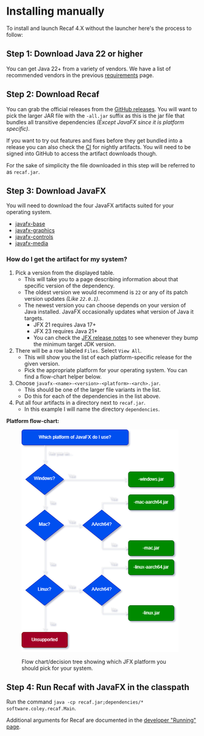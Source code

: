 # Installing manually

To install and launch Recaf 4.X without the launcher here's the process to follow:

## Step 1: Download Java 22 or higher

You can get Java 22+ from a variety of vendors. We have a list of recommended vendors in the previous [requirements](requirements.md) page.

## Step 2: Download Recaf

You can grab the official releases from the [GitHub releases](https://github.com/Col-E/Recaf/releases). You will want to pick the larger JAR file with the `-all.jar` suffix as this is the jar file that bundles all transitive dependencies *(Except JavaFX since it is platform specific)*.

If you want to try out features and fixes before they get bundled into a release you can also check the [CI](https://github.com/Col-E/Recaf/actions/workflows/build.yml) for nightly artifacts. You will need to be signed into GitHub to access the artifact downloads though.

For the sake of simplicity the file downloaded in this step will be referred to as `recaf.jar`.

## Step 3: Download JavaFX

You will need to download the four JavaFX artifacts suited for your operating system.

- [javafx-base](https://mvnrepository.com/artifact/org.openjfx/javafx-base)
- [javafx-graphics](https://mvnrepository.com/artifact/org.openjfx/javafx-graphics)
- [javafx-controls](https://mvnrepository.com/artifact/org.openjfx/javafx-controls)
- [javafx-media](https://mvnrepository.com/artifact/org.openjfx/javafx-media)

### How do I get the artifact for my system?

1. Pick a version from the displayed table.
   - This will take you to a page describing information about that specific version of the dependency. 
   - The oldest version we would recommend is `22` or any of its patch version updates _(Like `22.0.1`)_.
   - The newest version you can choose depends on your version of Java installed. JavaFX occasionally updates what version of Java it targets.
     - JFX 21 requires Java 17+
     - JFX 23 requires Java 21+
     - You can check the [JFX release notes](https://github.com/openjdk/jfx/tree/master/doc-files) to see whenever they bump the minimum target JDK version.
2. There will be a row labeled `Files`. Select `View All`. 
   - This will show you the list of each platform-specific release for the given version. 
   - Pick the appropriate platform for your operating system. You can find a flow-chart helper below.
3. Choose `javafx-<name>-<version>-<platform>-<arch>.jar`.
   - This should be one of the larger file variants in the list. 
   - Do this for each of the dependencies in the list above.
4. Put all four artifacts in a directory next to `recaf.jar`.
   - In this example I will name the directory `dependencies`.

**Platform flow-chart:**

<figure><img src="../../assets/jfx-platform.png" alt=""><figcaption><p>Flow chart/decision tree showing which JFX platform you should pick for your system.</p></figcaption></figure>

## Step 4: Run Recaf with JavaFX in the classpath

Run the command `java -cp recaf.jar;dependencies/* software.coley.recaf.Main`.

Additional arguments for Recaf are documented in the [developer "Running" page](../../dev/arch/running.md).